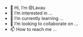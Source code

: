 - 👋 Hi, I’m @Lavau
- 👀 I’m interested in ...
- 🌱 I’m currently learning ...
- 💞️ I’m looking to collaborate on ...
- 📫 How to reach me ...

<!---
Lavau/Lavau is a ✨ special ✨ repository because its `README.md` (this file) appears on your GitHub profile.
You can click the Preview link to take a look at your changes.
--->
